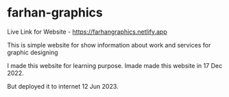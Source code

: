 # farhan-graphics

Live Link for Website - https://farhangraphics.netlify.app 


This is simple website for show information about work and services for graphic designing

I made this website for learning purpose.
Imade made this website in 17 Dec 2022.

But deployed it to internet 12 Jun 2023.
